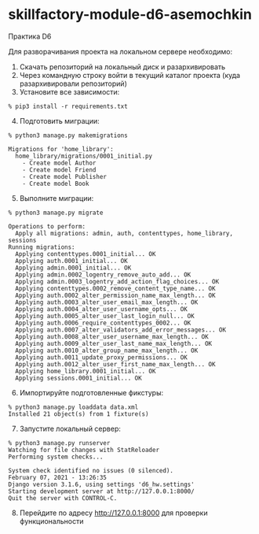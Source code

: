 # skillfactory-module-d6-asemochkin
Практика D6

Для разворачивания проекта на локальном сервере необходимо:
1. Скачать репозиторий на локальный диск и разархивировать
2. Через командную строку войти в текущий каталог проекта (куда разархивировали репозиторий)
3. Установите все зависимости:
```
% pip3 install -r requirements.txt
```
4. Подготовить миграции:
```
% python3 manage.py makemigrations

Migrations for 'home_library':
  home_library/migrations/0001_initial.py
    - Create model Author
    - Create model Friend
    - Create model Publisher
    - Create model Book
```
5. Выполните миграции:
```
% python3 manage.py migrate

Operations to perform:
  Apply all migrations: admin, auth, contenttypes, home_library, sessions
Running migrations:
  Applying contenttypes.0001_initial... OK
  Applying auth.0001_initial... OK
  Applying admin.0001_initial... OK
  Applying admin.0002_logentry_remove_auto_add... OK
  Applying admin.0003_logentry_add_action_flag_choices... OK
  Applying contenttypes.0002_remove_content_type_name... OK
  Applying auth.0002_alter_permission_name_max_length... OK
  Applying auth.0003_alter_user_email_max_length... OK
  Applying auth.0004_alter_user_username_opts... OK
  Applying auth.0005_alter_user_last_login_null... OK
  Applying auth.0006_require_contenttypes_0002... OK
  Applying auth.0007_alter_validators_add_error_messages... OK
  Applying auth.0008_alter_user_username_max_length... OK
  Applying auth.0009_alter_user_last_name_max_length... OK
  Applying auth.0010_alter_group_name_max_length... OK
  Applying auth.0011_update_proxy_permissions... OK
  Applying auth.0012_alter_user_first_name_max_length... OK
  Applying home_library.0001_initial... OK
  Applying sessions.0001_initial... OK
```
6. Импортируйте подготовленные фикстуры:
```
% python3 manage.py loaddata data.xml
Installed 21 object(s) from 1 fixture(s)
```
7. Запустите локальный сервер:
```
% python3 manage.py runserver
Watching for file changes with StatReloader
Performing system checks...

System check identified no issues (0 silenced).
February 07, 2021 - 13:26:35
Django version 3.1.6, using settings 'd6_hw.settings'
Starting development server at http://127.0.0.1:8000/
Quit the server with CONTROL-C.
```
8. Перейдите по адресу http://127.0.0.1:8000 для проверки функциональности
